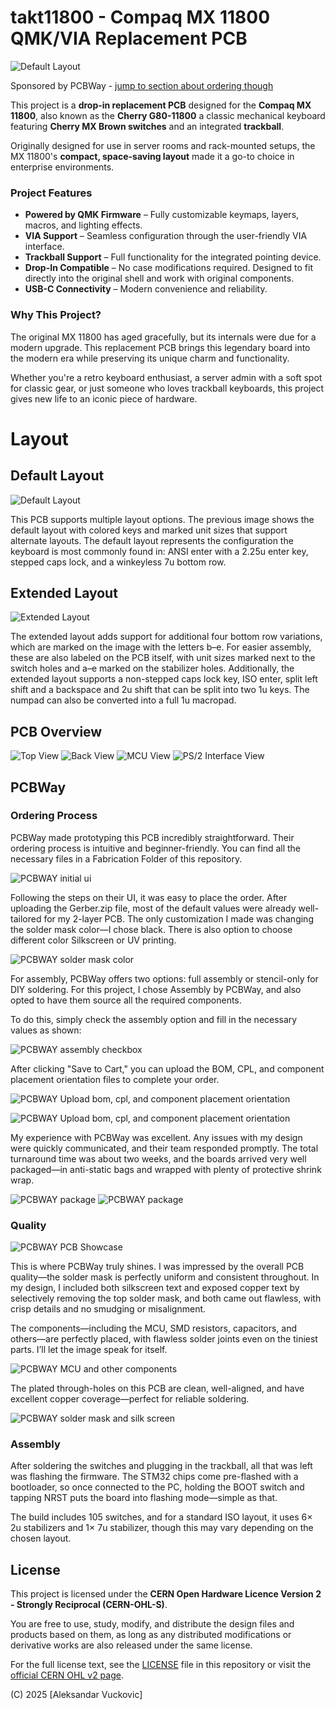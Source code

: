 # takt11800 - Compaq MX 11800 QMK/VIA Replacement PCB
![Default Layout](https://github.com/vuckale/takt11800/blob/master/Docs/jpgs/overview.jpg "Overview")

Sponsored by PCBWay - [jump to section about ordering though](link)

This project is a **drop-in replacement PCB** designed for the **Compaq MX 11800**, also known as the **Cherry G80-11800** a classic mechanical keyboard featuring **Cherry MX Brown switches** and an integrated **trackball**.

Originally designed for use in server rooms and rack-mounted setups, the MX 11800's **compact, space-saving layout** made it a go-to choice in enterprise environments.

### Project Features

- **Powered by QMK Firmware** – Fully customizable keymaps, layers, macros, and lighting effects.
- **VIA Support** – Seamless configuration through the user-friendly VIA interface.
- **Trackball Support** – Full functionality for the integrated pointing device.
- **Drop-In Compatible** – No case modifications required. Designed to fit directly into the original shell and work with original components.
- **USB-C Connectivity** – Modern convenience and reliability.

### Why This Project?

The original MX 11800 has aged gracefully, but its internals were due for a modern upgrade. This replacement PCB brings this legendary board into the modern era while preserving its unique charm and functionality.

Whether you're a retro keyboard enthusiast, a server admin with a soft spot for classic gear, or just someone who loves trackball keyboards, this project gives new life to an iconic piece of hardware.

# Layout

## Default Layout
![Default Layout](https://github.com/vuckale/takt11800/blob/master/Docs/jpgs/default_layout.jpg "Default Layout")

This PCB supports multiple layout options. The previous image shows the default layout with colored keys and marked unit sizes that support alternate layouts. The default layout represents the configuration the keyboard is most commonly found in: ANSI enter with a 2.25u enter key, stepped caps lock, and a winkeyless 7u bottom row.

## Extended Layout
![Extended Layout](https://github.com/vuckale/takt11800/blob/master/Docs/jpgs/extended_layout.jpg "Extended Layout")

The extended layout adds support for additional four bottom row variations, which are marked on the image with the letters b–e. For easier assembly, these are also labeled on the PCB itself, with unit sizes marked next to the switch holes and a–e marked on the stabilizer holes. Additionally, the extended layout supports a non-stepped caps lock key, ISO enter, split left shift and a backspace and 2u shift that can be split into two 1u keys. The numpad can also be converted into a full 1u macropad.

## PCB Overview
![Top View](https://github.com/vuckale/takt11800/blob/master/Docs/jpgs/3d_pcb_front.jpg "Top View")
![Back View](https://github.com/vuckale/takt11800/blob/master/Docs/jpgs/3d_pcb_back.jpg "Back View")
![MCU View](https://github.com/vuckale/takt11800/blob/master/Docs/jpgs/3d_mcu.jpg "MCU View")
![PS/2 Interface View](https://github.com/vuckale/takt11800/blob/master/Docs/jpgs/3d_ps2_interface.jpg "PS/2 Interface View")

## PCBWay

### Ordering Process

PCBWay made prototyping this PCB incredibly straightforward. Their ordering process is intuitive and beginner-friendly. You can find all the necessary files in a  Fabrication Folder of this repository.

![PCBWAY initial ui](https://github.com/vuckale/takt11800/blob/master/Docs/pcbway/pcbway_init_ui.png)

Following the steps on their UI, it was easy to place the order. After uploading the Gerber.zip file, most of the default values were already well-tailored for my 2-layer PCB. The only customization I made was changing the solder mask color—I chose black. There is also option to choose different color Silkscreen or UV printing.

![PCBWAY solder mask color](https://github.com/vuckale/takt11800/blob/master/Docs/pcbway/pcbway_solder_mask.png)

For assembly, PCBWay offers two options: full assembly or stencil-only for DIY soldering. For this project, I chose Assembly by PCBWay, and also opted to have them source all the required components.

To do this, simply check the assembly option and fill in the necessary values as shown:

![PCBWAY assembly checkbox](https://github.com/vuckale/takt11800/blob/master/Docs/pcbway/pcbway_assembly.png)

After clicking "Save to Cart," you can upload the BOM, CPL, and component placement orientation files to complete your order.

![PCBWAY Upload bom, cpl, and component placement orientation](https://github.com/vuckale/takt11800/blob/master/Docs/pcbway/pcbway_upload_bom_cpl_1.png)

![PCBWAY Upload bom, cpl, and component placement orientation](https://github.com/vuckale/takt11800/blob/master/Docs/pcbway/pcbway_upload_bom_cpl_2.png)

My experience with PCBWay was excellent. Any issues with my design were quickly communicated, and their team responded promptly. The total turnaround time was about two weeks, and the boards arrived very well packaged—in anti-static bags and wrapped with plenty of protective shrink wrap.

![PCBWAY package](https://github.com/vuckale/takt11800/blob/master/Docs/pcbway/pcbway_package.JPEG)
![PCBWAY package](https://github.com/vuckale/takt11800/blob/master/Docs/pcbway/pcbway_anti_static.JPEG)

### Quality

![PCBWAY PCB Showcase](https://github.com/vuckale/takt11800/blob/master/Docs/pcbway/pcbway_pcb_showcase.JPEG)

This is where PCBWay truly shines. I was impressed by the overall PCB quality—the solder mask is perfectly uniform and consistent throughout. In my design, I included both silkscreen text and exposed copper text by selectively removing the top solder mask, and both came out flawless, with crisp details and no smudging or misalignment.

The components—including the MCU, SMD resistors, capacitors, and others—are perfectly placed, with flawless solder joints even on the tiniest parts. I’ll let the image speak for itself.

![PCBWAY MCU and other components](https://github.com/vuckale/takt11800/blob/master/Docs/pcbway/pcbway_mcu_overview.JPEG)

The plated through-holes on this PCB are clean, well-aligned, and have excellent copper coverage—perfect for reliable soldering. 

![PCBWAY solder mask and silk screen](https://github.com/vuckale/takt11800/blob/master/Docs/pcbway/pcbway_silkscreen_overview.JPEG)

### Assembly

After soldering the switches and plugging in the trackball, all that was left was flashing the firmware. The STM32 chips come pre-flashed with a bootloader, so once connected to the PC, holding the BOOT switch and tapping NRST puts the board into flashing mode—simple as that.

The build includes 105 switches, and for a standard ISO layout, it uses 6× 2u stabilizers and 1× 7u stabilizer, though this may vary depending on the chosen layout.

## License

This project is licensed under the **CERN Open Hardware Licence Version 2 - Strongly Reciprocal (CERN-OHL-S)**.

You are free to use, study, modify, and distribute the design files and products based on them, as long as any distributed modifications or derivative works are also released under the same license.

For the full license text, see the [LICENSE](LICENSE) file in this repository or visit the [official CERN OHL v2 page](https://gitlab.com/ohwr/project/cernohl/-/wikis/uploads/b236492596cfc91c12def7d50bbf7da0/cern_ohl_s_v2.pdf).

(C) 2025 [Aleksandar Vuckovic]
